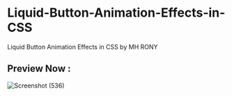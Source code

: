 # Liquid-Button-Animation-Effects-in-CSS
Liquid Button Animation Effects in CSS by MH RONY


## Preview Now : 

![Screenshot (536)](https://user-images.githubusercontent.com/78216965/172425225-f244b92a-1048-4e1b-90b2-4cf8ded5b292.png)
